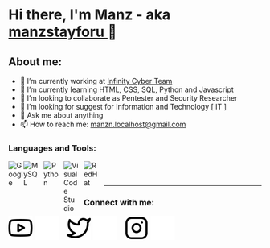 # Hi there, I'm Manz - aka [ manzstayforu ](https://www.youtube.com/channel/UCGYXaHuztELHN_EkYM2eeYg) 👋
## About me:
- 🔭 I’m currently working at [Infinity Cyber Team](https://web.facebook.com/INFINITYCYBERTEAMOFFICIAL/)
- 🌱 I’m currently learning HTML, CSS, SQL, Python and Javascript
- 👯 I’m looking to collaborate as Pentester and Security Researcher
- 🤔 I’m looking for suggest for Information and Technology [ IT ]
- 💬 Ask me about anything
- 📫 How to reach me: manzn.localhost@gmail.com

### Languages and Tools:

[<img align="left" alt="Google" width="30px" src="https://upload.wikimedia.org/wikipedia/commons/5/53/Google_%22G%22_Logo.svg" style="padding-right:0px;" />][webdev]
[<img align="left" alt="MySQL" width="30px" src="https://cdn.jsdelivr.net/gh/devicons/devicon/icons/mysql/mysql-original.svg" style="padding-right:10px;" />][webdev]
[<img align="left" alt="Python" width="30px" src="https://upload.wikimedia.org/wikipedia/commons/thumb/c/c3/Python-logo-notext.svg/110px-Python-logo-notext.svg.png?20100317150552" style="padding-right:10px;" />][webdev]
[<img align="left" alt="Visual Code Studio" width="30px" src="https://upload.wikimedia.org/wikipedia/commons/9/9a/Visual_Studio_Code_1.35_icon.svg" style="padding-right:10px;" />][webdev]
[<img align="left" alt="RedHat" width="30px" src="https://upload.wikimedia.org/wikipedia/commons/d/d8/Red_Hat_logo.svg" style="padding-right:10px;" />][webdev]

<br />
<br />

---
### Connect with me:

[![website](./img/youtube-light.svg)](https://www.youtube.com/channel/UCGYXaHuztELHN_EkYM2eeYg#gh-light-mode-only)
[![website](./img/youtube-dark.svg)](https://www.youtube.com/channel/UCGYXaHuztELHN_EkYM2eeYg#gh-dark-mode-only)
&nbsp;&nbsp;
[![website](./img/twitter-light.svg)](https://twitter.com/manzstayforu#gh-light-mode-only)
[![website](./img/twitter-dark.svg)](https://twitter.com/manzstayforu#gh-dark-mode-only)
&nbsp;&nbsp;
[![website](./img/instagram-light.svg)](https://instagram.com/manzstayforu#gh-light-mode-only)
[![website](./img/instagram-dark.svg)](https://instagram.com/manzstayforu#gh-dark-mode-only)



[webdev]: https://github.com/manzstayforu/manzstayforu
